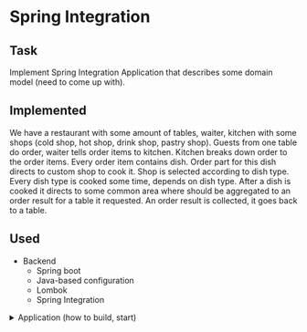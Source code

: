 # Spring Integration

## Task
Implement Spring Integration Application that describes some domain model (need to come up with).

## Implemented
We have a restaurant with some amount of tables, waiter, kitchen with some shops (cold shop, hot shop, drink shop, pastry shop).
Guests from one table do order, waiter tells order items to kitchen. Kitchen breaks down order to the order items.
Every order item contains dish. Order part for this dish directs to custom shop to cook it.
Shop is selected according to dish type.
Every dish type is cooked some time, depends on dish type.
After a dish is cooked it directs to some common area where should be aggregated to an order result for a table it requested.
An order result is collected, it goes back to a table.

## Used
- Backend
    - Spring boot
    - Java-based configuration
    - Lombok
    - Spring Integration

<details>
  <summary>Application (how to build, start)</summary>

  ## Command to build
  `mvn clean package`
  
  ## Command to start the application
  `java -jar target/29-spring-integration-1.0.jar`
  
  ## Command to build and start
  `mvn spring-boot:run`
</details>

